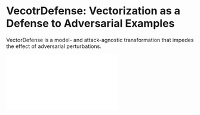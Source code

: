 # VecotrDefense: Vectorization as a Defense to Adversarial Examples

VectorDefense is a model- and attack-agnostic transformation that impedes the effect of adversarial perturbations.

![](concept.pdf)
